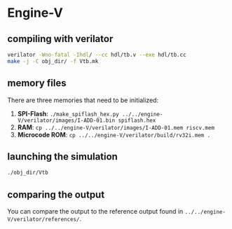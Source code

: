 # Engine-V

## compiling with verilator

```.sh
verilator -Wno-fatal -Ihdl/ --cc hdl/tb.v --exe hdl/tb.cc
make -j -C obj_dir/ -f Vtb.mk
```

## memory files

There are three memories that need to be initialized:

1) **SPI-Flash**: `./make_spiflash_hex.py ../../engine-V/verilator/images/I-ADD-01.bin spiflash.hex`
2) **RAM**: `cp ../../engine-V/verilator/images/I-ADD-01.mem riscv.mem`
3) **Microcode ROM**: `cp ../../engine-V/verilator/build/rv32i.mem .`

## launching the simulation

```.sh
./obj_dir/Vtb
```

## comparing the output

You can compare the output to the reference output found in
`../../engine-V/verilator/references/`.
